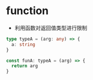 # function

- 利用函数对返回值类型进行限制

```ts
type typeA = (arg: any) => {
  a: string
}

const funA: typeA = (arg) => {
  return arg
}
```
